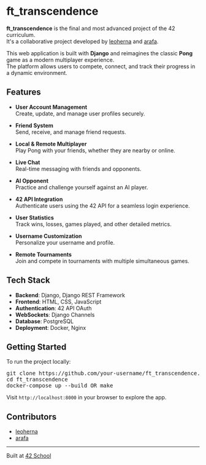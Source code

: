 # ft_transcendence

**ft_transcendence** is the final and most advanced project of the 42 curriculum.  
It's a collaborative project developed by [leoherna](https://github.com/Nucleocherry) and [arafa](https://github.com/fveve).

This web application is built with **Django** and reimagines the classic **Pong** game as a modern multiplayer experience.  
The platform allows users to compete, connect, and track their progress in a dynamic environment.

## Features

- **User Account Management**  
  Create, update, and manage user profiles securely.

- **Friend System**  
  Send, receive, and manage friend requests.

- **Local & Remote Multiplayer**  
  Play Pong with your friends, whether they are nearby or online.

- **Live Chat**  
  Real-time messaging with friends and opponents.

- **AI Opponent**  
  Practice and challenge yourself against an AI player.

- **42 API Integration**  
  Authenticate users using the 42 API for a seamless login experience.

- **User Statistics**  
  Track wins, losses, games played, and other detailed metrics.

- **Username Customization**  
  Personalize your username and profile.

- **Remote Tournaments**  
  Join and compete in tournaments with multiple simultaneous games.

## Tech Stack

- **Backend**: Django, Django REST Framework  
- **Frontend**: HTML, CSS, JavaScript  
- **Authentication**: 42 API OAuth  
- **WebSockets**: Django Channels  
- **Database**: PostgreSQL  
- **Deployment**: Docker, Nginx  

## Getting Started

To run the project locally:

<pre>
git clone https://github.com/your-username/ft_transcendence.git
cd ft_transcendence
docker-compose up --build OR make
</pre>

Visit `http://localhost:8000` in your browser to explore the app.

## Contributors

- [leoherna](https://github.com/Nucleocherry)  
- [arafa](https://github.com/fveve)

---

Built at [42 School](https://www.42.fr/)
